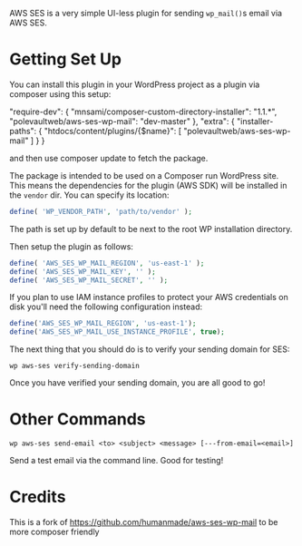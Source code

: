 AWS SES is a very simple UI-less plugin for sending `wp_mail()`s email via AWS SES.

Getting Set Up
==========

You can install this plugin in your WordPress project as a plugin via composer using this setup:

  "require-dev":
    {
        "mnsami/composer-custom-directory-installer": "1.1.*",
        "polevaultweb/aws-ses-wp-mail": "dev-master"
    },
    "extra": {
        "installer-paths": {
          "htdocs/content/plugins/{$name}": [
            "polevaultweb/aws-ses-wp-mail"
          ]
        }
    }
    
and then use composer update to fetch the package.

The package is intended to be used on a Composer run WordPress site. This means the dependencies for the plugin (AWS SDK) will be installed in the `vendor` dir. You can specify its location:

```PHP
define( 'WP_VENDOR_PATH', 'path/to/vendor' );
```

The path is set up by default to be next to the root WP installation directory.

Then setup the plugin as follows:

```PHP
define( 'AWS_SES_WP_MAIL_REGION', 'us-east-1' );
define( 'AWS_SES_WP_MAIL_KEY', '' );
define( 'AWS_SES_WP_MAIL_SECRET', '' );
```

If you plan to use IAM instance profiles to protect your AWS credentials on disk you'll need the following configuration instead:

```PHP
define('AWS_SES_WP_MAIL_REGION', 'us-east-1');
define('AWS_SES_WP_MAIL_USE_INSTANCE_PROFILE', true);
```


The next thing that you should do is to verify your sending domain for SES:

```
wp aws-ses verify-sending-domain
```

Once you have verified your sending domain, you are all good to go!

Other Commands
=======

`wp aws-ses send-email <to> <subject> <message> [---from-email=<email>]`

Send a test email via the command line. Good for testing!

Credits
=======

This is a fork of https://github.com/humanmade/aws-ses-wp-mail to be more composer friendly